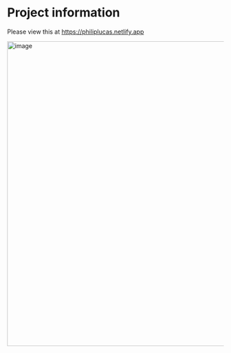 # Project information 

Please view this at https://philiplucas.netlify.app

<img width="710" alt="image" src="https://github.com/stuckinsnow/personal-portfolio/assets/126236947/28a061f5-cf7d-4a66-a280-13f12d921719">
